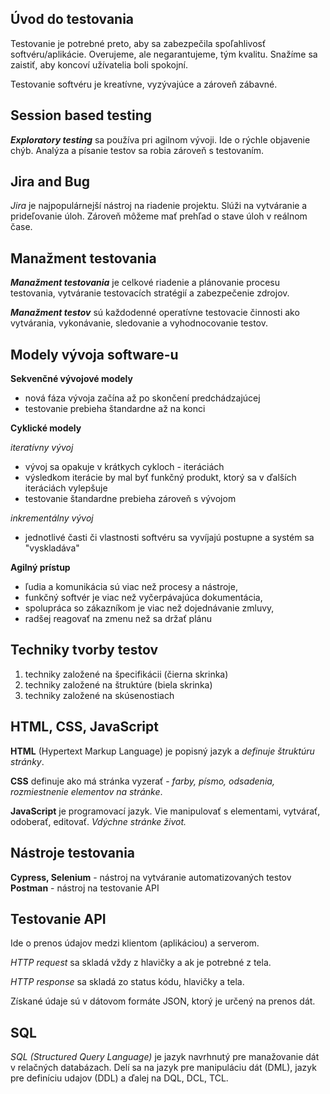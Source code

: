 ## **Úvod do testovania**
Testovanie je potrebné preto, aby sa zabezpečila spoľahlivosť softvéru/aplikácie. Overujeme, ale negarantujeme, tým kvalitu. Snažíme sa zaistiť, aby koncoví užívatelia boli spokojní.

Testovanie softvéru je kreatívne, vyzývajúce a zároveň zábavné.

## **Session based testing**
***Exploratory testing*** sa používa pri agilnom vývoji. Ide o rýchle objavenie chýb. Analýza a písanie testov sa robia zároveň s testovaním.


## **Jira and Bug**
*Jira* je najpopulárnejší nástroj na riadenie projektu. Slúži na vytváranie a prideľovanie úloh. Zároveň môžeme mať prehľad o stave úloh v reálnom čase.

## **Manažment testovania**
***Manažment testovania*** je celkové riadenie a plánovanie procesu testovania, vytváranie testovacích stratégií a zabezpečenie zdrojov.

***Manažment testov*** sú každodenné operatívne testovacie činnosti ako vytvárania, vykonávanie, sledovanie a vyhodnocovanie testov.

## **Modely vývoja software-u**
**Sekvenčné vývojové modely** 
- nová fáza vývoja začína až po skončení predchádzajúcej
- testovanie prebieha štandardne až na konci

**Cyklické modely**

*iteratívny vývoj*
- vývoj sa opakuje v krátkych cykloch - iteráciách
- výsledkom iterácie by mal byť funkčný produkt, ktorý sa v ďalších iteráciách vylepšuje
- testovanie štandardne prebieha zároveň s vývojom

*inkrementálny vývoj*
- jednotlivé časti či vlastnosti softvéru sa vyvíjajú postupne a systém sa "vyskladáva"

**Agilný prístup**
- ľudia a komunikácia sú viac než procesy a nástroje,
- funkčný softvér je viac než vyčerpávajúca dokumentácia,
- spolupráca so zákazníkom je viac než dojednávanie zmluvy,
- radšej reagovať na zmenu než sa držať plánu

## **Techniky tvorby testov**
1. techniky založené na špecifikácii (čierna skrinka)
2. techniky založené na štruktúre (biela skrinka)
3. techniky založené na skúsenostiach

## **HTML, CSS, JavaScript**
**HTML** (Hypertext Markup Language) je popisný jazyk a *definuje štruktúru stránky*.

**CSS** definuje ako má stránka vyzerať - *farby, písmo, odsadenia, rozmiestnenie elementov na stránke*.

**JavaScript** je programovací jazyk. Vie manipulovať s elementami, vytvárať, odoberať, editovať. *Vdýchne stránke život.*

## **Nástroje testovania**

**Cypress, Selenium** - nástroj na vytváranie automatizovaných testov
**Postman** - nástroj na testovanie API

## **Testovanie API**
Ide o prenos údajov medzi klientom (aplikáciou) a serverom. 

*HTTP request* sa skladá vždy z hlavičky a ak je potrebné z tela.

*HTTP response* sa skladá zo status kódu, hlavičky a tela.

 Získané údaje sú v dátovom formáte JSON, ktorý je určený na prenos dát.

## **SQL**
*SQL (Structured Query Language)* je jazyk navrhnutý pre manažovanie dát v relačných databázach. Delí sa na jazyk pre manipuláciu dát (DML), jazyk pre definíciu udajov (DDL) a ďalej na DQL, DCL, TCL.
